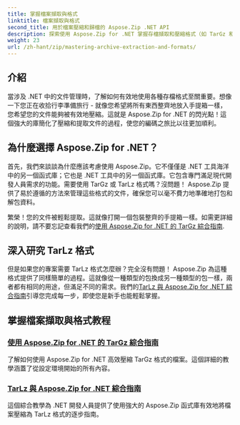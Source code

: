 ```yaml
---
title: 掌握檔案擷取與格式
linktitle: 檔案擷取與格式
second_title: 用於檔案壓縮和歸檔的 Aspose.Zip .NET API
description: 探索使用 Aspose.Zip for .NET 掌握存檔擷取和壓縮格式（如 TarGz 和 TarLz）的詳細教學。
weight: 23
url: /zh-hant/zip/mastering-archive-extraction-and-formats/
---
```

## 介紹

當涉及 .NET 中的文件管理時，了解如何有效地使用各種存檔格式至關重要。想像一下您正在收拾行李準備旅行 - 就像您希望將所有東西整齊地放入手提箱一樣，您希望您的文件能夠被有效地壓縮。這就是 Aspose.Zip for .NET 的閃光點！這個強大的庫簡化了壓縮和提取文件的過程，使您的編碼之旅比以往更加順利。

## 為什麼選擇 Aspose.Zip for .NET？

首先，我們來談談為什麼應該考慮使用 Aspose.Zip。它不僅僅是 .NET 工具海洋中的另一個函式庫；它也是 .NET 工具中的另一個函式庫。它包含專門滿足現代開發人員需求的功能。需要使用 TarGz 或 TarLz 格式嗎？沒問題！ Aspose.Zip 提供了易於遵循的方法來管理這些格式的文件，確保您可以毫不費力地準確地打包和解包資料。

繁榮！您的文件被輕鬆提取。這就像打開一個包裝整齊的手提箱一樣。如需更詳細的說明，請不要忘記查看我們的[使用 Aspose.Zip for .NET 的 TarGz 綜合指南](./comprehensive-guide-to-tar-gz/). 

## 深入研究 TarLz 格式

但是如果您的專案需要 TarLz 格式怎麼辦？完全沒有問題！ Aspose.Zip 為這種格式提供了同樣簡單的過程。這就像從一種類型的包換成另一種類型的包一樣，兩者都有相同的用途，但滿足不同的需求。我們的[TarLz 與 Aspose.Zip for .NET 綜合指南](./comprehensive-guide-to-tar-lz/)引導您完成每一步，即使您是新手也能輕鬆掌握。

## 掌握檔案擷取與格式教程
### [使用 Aspose.Zip for .NET 的 TarGz 綜合指南](./comprehensive-guide-to-tar-gz/)
了解如何使用 Aspose.Zip for .NET 高效壓縮 TarGz 格式的檔案。這個詳細的教學涵蓋了從設定環境開始的所有內容。
### [TarLz 與 Aspose.Zip for .NET 綜合指南](./comprehensive-guide-to-tar-lz/)
這個綜合教學為 .NET 開發人員提供了使用強大的 Aspose.Zip 函式庫有效地將檔案壓縮為 TarLz 格式的逐步指南。